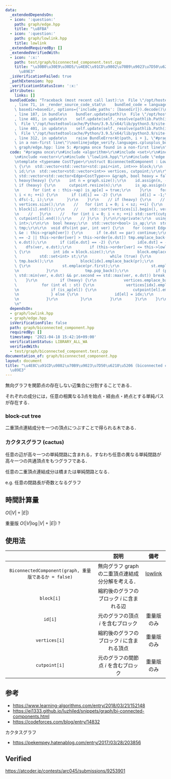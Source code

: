 ```yaml
---
data:
  _extendedDependsOn:
  - icon: ':question:'
    path: graph/edge.hpp
    title: "\u8FBA"
  - icon: ':question:'
    path: graph/lowlink.hpp
    title: lowlink
  _extendedRequiredBy: []
  _extendedVerifiedWith:
  - icon: ':x:'
    path: test/graph/biconnected_component.test.cpp
    title: "\u30B0\u30E9\u30D5/\u4E8C\u91CD\u9802\u70B9\u9023\u7D50\u6210\u5206\u5206\
      \u89E3"
  _isVerificationFailed: true
  _pathExtension: hpp
  _verificationStatusIcon: ':x:'
  attributes:
    links: []
  bundledCode: "Traceback (most recent call last):\n  File \"/opt/hostedtoolcache/Python/3.9.5/x64/lib/python3.9/site-packages/onlinejudge_verify/documentation/build.py\"\
    , line 71, in _render_source_code_stat\n    bundled_code = language.bundle(stat.path,\
    \ basedir=basedir, options={'include_paths': [basedir]}).decode()\n  File \"/opt/hostedtoolcache/Python/3.9.5/x64/lib/python3.9/site-packages/onlinejudge_verify/languages/cplusplus.py\"\
    , line 187, in bundle\n    bundler.update(path)\n  File \"/opt/hostedtoolcache/Python/3.9.5/x64/lib/python3.9/site-packages/onlinejudge_verify/languages/cplusplus_bundle.py\"\
    , line 401, in update\n    self.update(self._resolve(pathlib.Path(included), included_from=path))\n\
    \  File \"/opt/hostedtoolcache/Python/3.9.5/x64/lib/python3.9/site-packages/onlinejudge_verify/languages/cplusplus_bundle.py\"\
    , line 401, in update\n    self.update(self._resolve(pathlib.Path(included), included_from=path))\n\
    \  File \"/opt/hostedtoolcache/Python/3.9.5/x64/lib/python3.9/site-packages/onlinejudge_verify/languages/cplusplus_bundle.py\"\
    , line 312, in update\n    raise BundleErrorAt(path, i + 1, \"#pragma once found\
    \ in a non-first line\")\nonlinejudge_verify.languages.cplusplus_bundle.BundleErrorAt:\
    \ graph/edge.hpp: line 5: #pragma once found in a non-first line\n"
  code: "#pragma once\r\n#include <algorithm>\r\n#include <set>\r\n#include <utility>\r\
    \n#include <vector>\r\n#include \"lowlink.hpp\"\r\n#include \"edge.hpp\"\r\n\r\
    \ntemplate <typename CostType>\r\nstruct BiconnectedComponent : Lowlink<CostType>\
    \ {\r\n  std::vector<std::vector<std::pair<int, int>>> block;\r\n  std::vector<int>\
    \ id;\r\n  std::vector<std::vector<int>> vertices, cutpoint;\r\n\r\n  BiconnectedComponent(const\
    \ std::vector<std::vector<Edge<CostType>>> &graph, bool heavy = false) : Lowlink<CostType>(graph),\
    \ heavy(heavy) {\r\n    int n = graph.size();\r\n    id.assign(n, -2);\r\n   \
    \ if (heavy) {\r\n      cutpoint.resize(n);\r\n      is_ap.assign(n, false);\r\
    \n      for (int e : this->ap) is_ap[e] = true;\r\n    }\r\n    for (int i = 0;\
    \ i < n; ++i) {\r\n      if (id[i] == -2) {\r\n        id[i] = -1;\r\n       \
    \ dfs(-1, i);\r\n      }\r\n    }\r\n    // if (heavy) {\r\n    //   int sz =\
    \ vertices.size();\r\n    //   for (int i = 0; i < sz; ++i) {\r\n    //     std::sort(block[i].begin(),\
    \ block[i].end());\r\n    //     std::sort(vertices[i].begin(), vertices[i].end());\r\
    \n    //   }\r\n    //   for (int i = 0; i < n; ++i) std::sort(cutpoint[i].begin(),\
    \ cutpoint[i].end());\r\n    // }\r\n  }\r\n\r\nprivate:\r\n  using P = std::pair<int,\
    \ int>;\r\n\r\n  bool heavy;\r\n  std::vector<bool> is_ap;\r\n  std::vector<P>\
    \ tmp;\r\n\r\n  void dfs(int par, int ver) {\r\n    for (const Edge<CostType>\
    \ &e : this->graph[ver]) {\r\n      if (e.dst == par) continue;\r\n      if (id[e.dst]\
    \ == -2 || this->order[ver] > this->order[e.dst]) tmp.emplace_back(std::minmax(ver,\
    \ e.dst));\r\n      if (id[e.dst] == -2) {\r\n        id[e.dst] = -1;\r\n    \
    \    dfs(ver, e.dst);\r\n        if (this->order[ver] <= this->lowlink[e.dst])\
    \ {\r\n          int idx = block.size();\r\n          block.emplace_back();\r\n\
    \          std::set<int> st;\r\n          while (true) {\r\n            P pr =\
    \ tmp.back();\r\n            block[idx].emplace_back(pr);\r\n            if (heavy)\
    \ {\r\n              st.emplace(pr.first);\r\n              st.emplace(pr.second);\r\
    \n            }\r\n            tmp.pop_back();\r\n            if (pr.first ==\
    \ std::min(ver, e.dst) && pr.second == std::max(ver, e.dst)) break;\r\n      \
    \    }\r\n          if (heavy) {\r\n            vertices.emplace_back();\r\n \
    \           for (int el : st) {\r\n              vertices[idx].emplace_back(el);\r\
    \n              if (is_ap[el]) {\r\n                cutpoint[el].emplace_back(idx);\r\
    \n              } else {\r\n                id[el] = idx;\r\n              }\r\
    \n            }\r\n          }\r\n        }\r\n      }\r\n    }\r\n  }\r\n};\r\
    \n"
  dependsOn:
  - graph/lowlink.hpp
  - graph/edge.hpp
  isVerificationFile: false
  path: graph/biconnected_component.hpp
  requiredBy: []
  timestamp: '2021-04-18 15:42:16+09:00'
  verificationStatus: LIBRARY_ALL_WA
  verifiedWith:
  - test/graph/biconnected_component.test.cpp
documentation_of: graph/biconnected_component.hpp
layout: document
title: "\u4E8C\u91CD\u9802\u70B9\u9023\u7D50\u6210\u5206 (biconnected component) \u5206\
  \u89E3"
---
```


無向グラフを関節点の存在しない辺集合に分割することである．

それぞれの成分には，任意の相異なる3点を始点・経由点・終点とする単純パスが存在する．


### block-cut tree

二重頂点連結成分を一つの頂点につぶすことで得られる木である．


### カクタスグラフ (cactus)

任意の辺が高々一つの単純閉路に含まれる，すなわち任意の異なる単純閉路が高々一つの共通頂点をもつグラフである．

任意の二重頂点連結成分は橋または単純閉路となる．

e.g. 任意の閉路長が奇数となるグラフ


## 時間計算量

$O(\lvert V \rvert + \lvert E \rvert)$

重量版 $O(\lvert V \rvert \log{\lvert V \rvert} + \lvert E \rvert)$ ?


## 使用法

||説明|備考|
|:--:|:--:|:--:|
|`BiconnectedComponent(graph, 重量版であるか = false)`|無向グラフ $\mathrm{graph}$ の二重頂点連結成分分解を考える．|[lowlink](lowlink.md)|
|`block[i]`|縮約後のグラフのブロック $i$ に含まれる辺||
|`id[i]`|元のグラフの頂点 $i$ を含むブロック|重量版のみ|
|`vertices[i]`|縮約後のグラフのブロック $i$ に含まれる頂点|重量版のみ|
|`cutpoint[i]`|元のグラフの関節点 $i$ を含むブロック|重量版のみ|


## 参考

- https://www.learning-algorithms.com/entry/2018/03/21/152148
- https://ei1333.github.io/luzhiled/snippets/graph/bi-connected-components.html
- https://codeforces.com/blog/entry/14832

カクタスグラフ
- https://pekempey.hatenablog.com/entry/2017/03/28/203856


## Verified

https://atcoder.jp/contests/arc045/submissions/9253901
